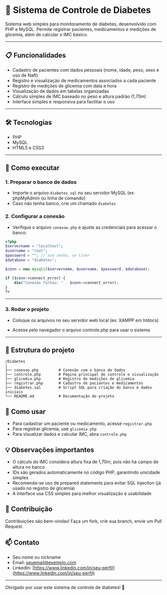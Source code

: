 # 📱 Sistema de Controle de Diabetes

Sistema web simples para monitoramento de diabetes, desenvolvido com PHP e MySQL. Permite registrar pacientes, medicamentos e medições de glicemia, além de calcular o IMC básico.

---

## 📋 Funcionalidades

- Cadastro de pacientes com dados pessoais (nome, idade, peso, sexo e uso de Naft)
- Registro e visualização de medicamentos associados a cada paciente
- Registro de medições de glicemia com data e hora
- Visualização de dados em tabelas organizadas
- Cálculo simples de IMC baseado no peso e altura padrão (1,70m)
- Interface simples e responsiva para facilitar o uso

---

## 🛠️ Tecnologias

- PHP
- MySQL
- HTML5 e CSS3

---

## 🚀 Como executar

### 1. Preparar o banco de dados

- Importe o arquivo `diabetes.sql` no seu servidor MySQL (ex: phpMyAdmin ou linha de comando)
- Caso não tenha banco, crie um chamado `diabetes`

### 2. Configurar a conexão

- Verifique o arquivo `conexao.php` e ajuste as credenciais para acessar o banco:

```php
<?php
$servername = "localhost";
$username = "root";
$password = ""; // sua senha, se tiver
$database = "diabetes";

$conn = new mysqli($servername, $username, $password, $database);

if ($conn->connect_error) {
    die("Conexão falhou: " . $conn->connect_error);
}
?>
```
---

### 3. Rodar o projeto

- Coloque os arquivos no seu servidor web local (ex: XAMPP em htdocs)

- Acesse pelo navegador o arquivo controle.php para usar o sistema

---

## 📁 Estrutura do projeto

```
/Diabetes
│
├── conexao.php         # Conexão com o banco de dados
├── controle.php        # Página principal de controle e visualização
├── glicemia.php        # Registro de medições de glicemia
├── registrar.php       # Cadastro de pacientes e medicamentos
├── diabetes.sql        # Script SQL para criação do banco e dados iniciais
└── README.md           # Documentação do projeto
```


## 🧩 Como usar

- Para cadastrar um paciente ou medicamento, acesse `registrar.php`
- Para registrar glicemia, use `glicemia.php`
- Para visualizar dados e calcular IMC, abra `controle.php`

## 💡 Observações importantes

- O cálculo do IMC considera altura fixa de 1,70m, pois não há campo de altura no banco
- IDs são gerados automaticamente no código PHP, garantindo unicidade simples
- Recomenda-se uso de prepared statements para evitar SQL Injection (já usado no registro de glicemia)
- A interface usa CSS simples para melhor visualização e usabilidade

## 🤝 Contribuição

Contribuições são bem-vindas! Faça um fork, crie sua branch, envie um Pull Request.

## 📫 Contato

- Seu nome ou nickname  
- Email: seuemail@exemplo.com  
- LinkedIn: [https://www.linkedin.com/in/seu-perfil](https://www.linkedin.com/in/seu-perfil)

---

Obrigado por usar este sistema de controle de diabetes! 🎉


